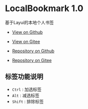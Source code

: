 # LocalBookmark 1.0

基于Layui的本地个人书签

- [View on Github](https://zhmhbest.github.io/LocalBookmark/#)
- [View on Gitee](http://zhmhbest.gitee.io/localbookmark/#)

- [Repository on Github](https://github.com/zhmhbest/LocalBookmark)
- [Repository on Gitee](https://gitee.com/zhmhbest/LocalBookmark)

## 标签功能说明

- `Ctrl` : 加选标签
- `Alt` : 减选标签
- `Shift` : 排除标签